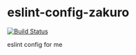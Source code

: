 # eslint-config-zakuro

[![Build Status](https://travis-ci.org/zakuro9715/eslint-config-zakuro.svg?branch=master)](https://travis-ci.org/zakuro9715/eslint-config-zakuro)

eslint config for me
